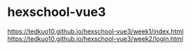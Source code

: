 # hexschool-vue3

https://tedkuo10.github.io/hexschool-vue3/week1/index.html
<br>
https://tedkuo10.github.io/hexschool-vue3/week2/login.html
